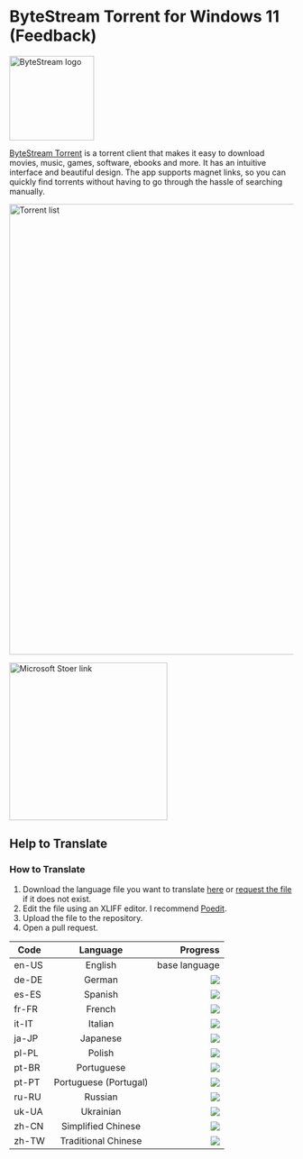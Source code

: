 # ByteStream Torrent for Windows 11 (Feedback)
 
<img src="assets/images/bst-icon.png" alt="ByteStream logo" width="150"/> 

<a href="https://luandersonn.com/bytestream/">ByteStream Torrent</a> is a torrent client that makes it easy to download movies, music, games, software, ebooks and more. It has an intuitive interface and beautiful design. The app supports magnet links, so you can quickly find torrents without having to go through the hassle of searching manually.

<img src="assets/images/bst-screenshot-light.png" alt="Torrent list" width="800" loading="lazy" />

<a href="https://www.microsoft.com/store/apps/9PJT9PBVG7K8"><img  src="https://luandersonn.com/images/microsoft-store.png" alt="Microsoft Stoer link" width="280" loading="lazy" /></a>

## Help to Translate

### How to Translate
1. Download the language file you want to translate [here](translations/) or [request the file](https://github.com/luandersonn/TorrentClient-feedback/issues/new) if it does not exist.
2. Edit the file using an XLIFF editor. I recommend [Poedit](https://poedit.net/).
3. Upload the file to the repository.
4. Open a pull request.

| Code  | Language | Progress |
|------ |:--------:|-----:|
| en-US | English | base language |
| de-DE | German | ![](https://us-central1-progress-markdown.cloudfunctions.net/progress/0) |
| es-ES | Spanish | ![](https://us-central1-progress-markdown.cloudfunctions.net/progress/91) |
| fr-FR | French | ![](https://us-central1-progress-markdown.cloudfunctions.net/progress/0) |
| it-IT | Italian | ![](https://us-central1-progress-markdown.cloudfunctions.net/progress/100) |
| ja-JP | Japanese | ![](https://us-central1-progress-markdown.cloudfunctions.net/progress/0) |
| pl-PL | Polish | ![](https://us-central1-progress-markdown.cloudfunctions.net/progress/100) |
| pt-BR | Portuguese | ![](https://us-central1-progress-markdown.cloudfunctions.net/progress/100) |
| pt-PT | Portuguese (Portugal) | ![](https://us-central1-progress-markdown.cloudfunctions.net/progress/100) |
| ru-RU | Russian | ![](https://us-central1-progress-markdown.cloudfunctions.net/progress/100) |
| uk-UA | Ukrainian | ![](https://us-central1-progress-markdown.cloudfunctions.net/progress/0) |
| zh-CN | Simplified Chinese | ![](https://us-central1-progress-markdown.cloudfunctions.net/progress/100) |
| zh-TW | Traditional Chinese | ![](https://us-central1-progress-markdown.cloudfunctions.net/progress/0) |